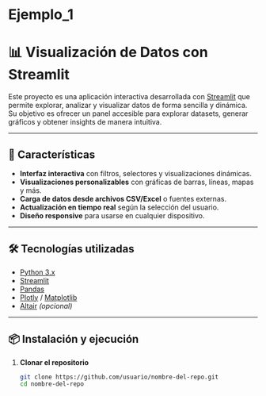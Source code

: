 # Ejemplo_1

# 📊 Visualización de Datos con Streamlit

Este proyecto es una aplicación interactiva desarrollada con [Streamlit](https://streamlit.io/) que permite explorar, analizar y visualizar datos de forma sencilla y dinámica.  
Su objetivo es ofrecer un panel accesible para explorar datasets, generar gráficos y obtener insights de manera intuitiva.

---

## 🚀 Características

- **Interfaz interactiva** con filtros, selectores y visualizaciones dinámicas.  
- **Visualizaciones personalizables** con gráficas de barras, líneas, mapas y más.  
- **Carga de datos desde archivos CSV/Excel** o fuentes externas.  
- **Actualización en tiempo real** según la selección del usuario.  
- **Diseño responsive** para usarse en cualquier dispositivo.

---

## 🛠️ Tecnologías utilizadas

- [Python 3.x](https://www.python.org/)
- [Streamlit](https://streamlit.io/)
- [Pandas](https://pandas.pydata.org/)
- [Plotly](https://plotly.com/python/) / [Matplotlib](https://matplotlib.org/)
- [Altair](https://altair-viz.github.io/) *(opcional)*

---

## 📦 Instalación y ejecución

1. **Clonar el repositorio**
   ```bash
   git clone https://github.com/usuario/nombre-del-repo.git
   cd nombre-del-repo
